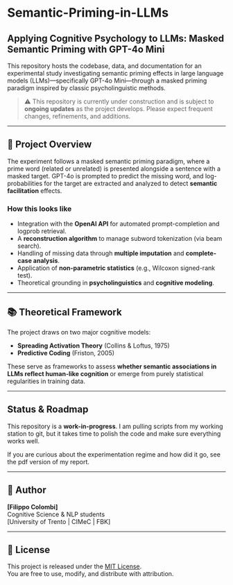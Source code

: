# Semantic-Priming-in-LLMs

## Applying Cognitive Psychology to LLMs: Masked Semantic Priming with GPT-4o Mini

This repository hosts the codebase, data, and documentation for an experimental study investigating semantic priming effects in large language models (LLMs)—specifically GPT-4o Mini—through a masked priming paradigm inspired by classic psycholinguistic methods.


> ⚠️ This repository is currently under construction and is subject to **ongoing updates** as the project develops. Please expect frequent changes, refinements, and additions.

---

## 🚀 Project Overview

The experiment follows a masked semantic priming paradigm, where a prime word (related or unrelated) is presented alongside a sentence with a masked target. GPT-4o is prompted to predict the missing word, and log-probabilities for the target are extracted and analyzed to detect **semantic facilitation** effects.

### How this looks like
- Integration with the **OpenAI API** for automated prompt-completion and logprob retrieval.
- A **reconstruction algorithm** to manage subword tokenization (via beam search).
- Handling of missing data through **multiple imputation** and **complete-case analysis**.
- Application of **non-parametric statistics** (e.g., Wilcoxon signed-rank test).
- Theoretical grounding in **psycholinguistics** and **cognitive modeling**.

---

## 📚 Theoretical Framework

The project draws on two major cognitive models:
- **Spreading Activation Theory** (Collins & Loftus, 1975)
- **Predictive Coding** (Friston, 2005)

These serve as frameworks to assess **whether semantic associations in LLMs reflect human-like cognition** or emerge from purely statistical regularities in training data.

---

## Status & Roadmap

This repository is a **work-in-progress**. 
I am pulling scripts from my working station to git, but it takes time to polish the code and make sure everything works well.

If you are curious about the experimentation regime and how did it go, see the pdf version of my report.

---

## 🧠 Author

**[Filippo Colombi]**  
Cognitive Science & NLP students  
[University of Trento | CIMeC | FBK]  

---

## 📜 License

This project is released under the [MIT License](LICENSE).  
You are free to use, modify, and distribute with attribution.
